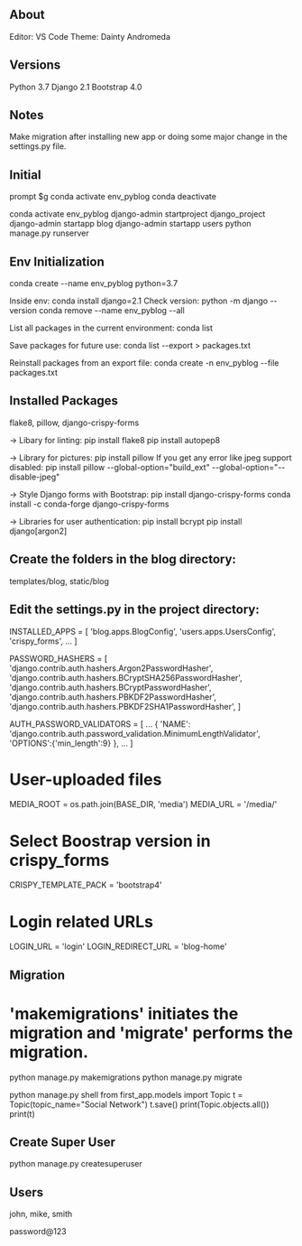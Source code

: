 About
---------------
Editor: VS Code
Theme: Dainty Andromeda


Versions
--------
Python 3.7
Django 2.1
Bootstrap 4.0

Notes
-----
Make migration after installing new app or doing some major change in the settings.py file.


Initial
-------
prompt $g
conda activate env_pyblog
conda deactivate

conda activate env_pyblog
django-admin startproject django_project
django-admin startapp blog
django-admin startapp users
python manage.py runserver


Env Initialization
------------------
conda create --name env_pyblog python=3.7

Inside env:
conda install django=2.1
Check version: python -m django --version
conda remove --name env_pyblog --all

List all packages in the current environment:
conda list

Save packages for future use:
conda list --export > packages.txt

Reinstall packages from an export file:
conda create -n env_pyblog --file packages.txt


Installed Packages
------------------
flake8, pillow, django-crispy-forms

-> Libary for linting:
pip install flake8
pip install autopep8

-> Library for pictures:
pip install pillow
If you get any error like jpeg support disabled:
pip install pillow --global-option="build_ext" --global-option="--disable-jpeg"

-> Style Django forms with Bootstrap:
pip install django-crispy-forms
conda install -c conda-forge django-crispy-forms

-> Libraries for user authentication:
pip install bcrypt
pip install django[argon2]


Create the folders in the blog directory:
-----------------------------------------
templates/blog, static/blog


Edit the settings.py in the project directory:
----------------------------------------------

INSTALLED_APPS = [
    'blog.apps.BlogConfig',
    'users.apps.UsersConfig',
    'crispy_forms',
    ...
]

PASSWORD_HASHERS = [
    'django.contrib.auth.hashers.Argon2PasswordHasher',
    'django.contrib.auth.hashers.BCryptSHA256PasswordHasher',
    'django.contrib.auth.hashers.BCryptPasswordHasher',
    'django.contrib.auth.hashers.PBKDF2PasswordHasher',
    'django.contrib.auth.hashers.PBKDF2SHA1PasswordHasher',
]

AUTH_PASSWORD_VALIDATORS = [
    ...
    {
        'NAME': 'django.contrib.auth.password_validation.MinimumLengthValidator',
        'OPTIONS':{'min_length':9}
    },
    ...
]

# User-uploaded files
MEDIA_ROOT = os.path.join(BASE_DIR, 'media')
MEDIA_URL = '/media/'

# Select Boostrap version in crispy_forms
CRISPY_TEMPLATE_PACK = 'bootstrap4'

# Login related URLs
LOGIN_URL = 'login'
LOGIN_REDIRECT_URL = 'blog-home'


Migration
---------
# 'makemigrations' initiates the migration and 'migrate' performs the migration.
python manage.py makemigrations
python manage.py migrate


python manage.py shell
from first_app.models import Topic
t = Topic(topic_name="Social Network")
t.save()
print(Topic.objects.all())
print(t)


Create Super User
-----------------
python manage.py createsuperuser


Users
-----
john, mike, smith

password@123
